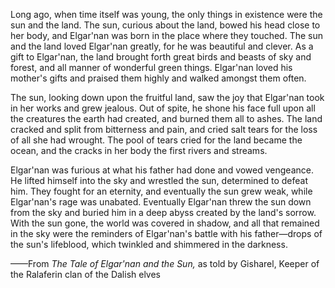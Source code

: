 Long ago, when time itself was young, the only things in existence were the sun and the land. The sun, curious about the land, bowed his head close to her body, and Elgar'nan was born in the place where they touched. The sun and the land loved Elgar'nan greatly, for he was beautiful and clever. As a gift to Elgar'nan, the land brought forth great birds and beasts of sky and forest, and all manner of wonderful green things. Elgar'nan loved his mother's gifts and praised them highly and walked amongst them often.

The sun, looking down upon the fruitful land, saw the joy that Elgar'nan took in her works and grew jealous. Out of spite, he shone his face full upon all the creatures the earth had created, and burned them all to ashes. The land cracked and split from bitterness and pain, and cried salt tears for the loss of all she had wrought. The pool of tears cried for the land became the ocean, and the cracks in her body the first rivers and streams.

Elgar'nan was furious at what his father had done and vowed vengeance. He lifted himself into the sky and wrestled the sun, determined to defeat him. They fought for an eternity, and eventually the sun grew weak, while Elgar'nan's rage was unabated. Eventually Elgar'nan threw the sun down from the sky and buried him in a deep abyss created by the land's sorrow. With the sun gone, the world was covered in shadow, and all that remained in the sky were the reminders of Elgar'nan's battle with his father—drops of the sun's lifeblood, which twinkled and shimmered in the darkness.

——From <i> The Tale of Elgar'nan and the Sun, </i> as told by Gisharel, Keeper of the Ralaferin clan of the Dalish elves

